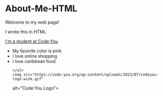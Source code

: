 # About-Me-HTML
<!DOCTYPE html>
<html lang="en">
<head>
    <meta charset="UTF-8">
    <meta name="viewport" content="width=device-width, initial-scale=1.0">
    <title>About Me</title>
</head>
<bo <h1> Welcome to my web page!</h1>
    <p> I wrote this in HTML </p> 
    <a href="https://code-you.org/">I'm a student at Code:You</a>
    <ul>
       <li>My favorite color is pink</li> 
        <li>I love online shopping</li> 
       <li>I love caribbean food</li> 


    </ul> 
    <img src="https://code-you.org/wp-content/uploads/2023/07/codeyou-logo-wink.gif"
alt="Code:You Logo">
    
</body>
</html>
